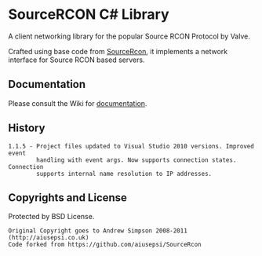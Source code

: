 SourceRCON C# Library
======

A client networking library for the popular Source RCON Protocol by Valve.

Crafted using base code from [SourceRcon](https://github.com/aiusepsi/SourceRcon), it implements a network interface 
for Source RCON based servers.

Documentation
------

Please consult the Wiki for [documentation](https://github.com/devtok/SourceRcon/wiki).

History
------

```
1.1.5 - Project files updated to Visual Studio 2010 versions. Improved event 
        handling with event args. Now supports connection states. Connection 
    	supports internal name resolution to IP addresses.
```

Copyrights and License
------

Protected by BSD License.

```
Original Copyright goes to Andrew Simpson 2008-2011 (http://aiusepsi.co.uk)
Code forked from https://github.com/aiusepsi/SourceRcon
```
